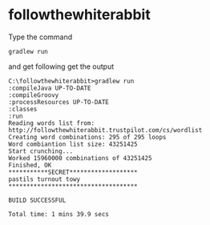 # followthewhiterabbit
Type the command

    gradlew run

and get following get the output 

    C:\followthewhiterabbit>gradlew run
    :compileJava UP-TO-DATE
    :compileGroovy
    :processResources UP-TO-DATE
    :classes
    :run
    Reading words list from: http://followthewhiterabbit.trustpilot.com/cs/wordlist
    Creating word combinations: 295 of 295 loops
    Word combiantion list size: 43251425
    Start crunching...
    Worked 15960000 combinations of 43251425
    Finished, OK
    ***********SECRET*******************
    pastils turnout towy
    ************************************

    BUILD SUCCESSFUL

    Total time: 1 mins 39.9 secs
